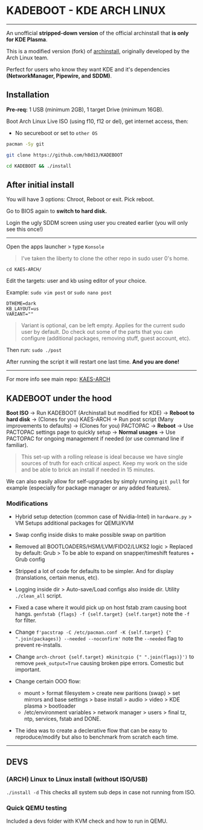 # KADEBOOT - KDE ARCH LINUX

----

An unofficial **stripped-down version** of the official archinstall that **is only for KDE Plasma**.

This is a modified version (fork) of [archinstall](https://github.com/archlinux/archinstall), originally developed by the Arch Linux team.

Perfect for users who know they want KDE and it's dependencies **(NetworkManager, Pipewire, and SDDM)**. 

## Installation

**Pre-req:** 1 USB (minimum 2GB), 1 target Drive (minimum 16GB). 

Boot Arch Linux Live ISO (using f10, f12 or del), get internet access, then:
- No secureboot or set to `other OS`

```bash
pacman -Sy git

git clone https://github.com/h8d13/KADEBOOT

cd KADEBOOT && ./install
```

## After initial install

You will have 3 options: Chroot, Reboot or exit. Pick reboot.

Go to BIOS again to **switch to hard disk.** 

Login the ugly SDDM screen using user you created earlier (you will only see this once!)

---
Open the apps launcher > type `Konsole` 
> I've taken the liberty to clone the other repo in sudo user 0's home. 

```
cd KAES-ARCH/
``` 
Edit the targets: user and kb using editor of your choice.

Example: `sudo vim post` or `sudo nano post`

```
DTHEME=dark
KB_LAYOUT=us
VARIANT=""
```
> Variant is optional, can be left empty. Applies for the current sudo user by default. Do check out some of the parts that you can configure (additional packages, removing stuff, guest account, etc). 

Then run: `sudo ./post`

After running the script it will restart one last time. **And you are done!**

---

For more info see main repo: [KAES-ARCH](https://github.com/h8d13/KAES-ARCH)


## KADEBOOT under the hood

**Boot ISO** → Run KADEBOOT (Archinstall but modified for KDE) → **Reboot to hard disk** → (Clones for you) KAES-ARCH → Run post script (Many improvements to defaults) → (Clones for you) PACTOPAC →  **Reboot** → Use PACTOPAC settings page to quickly setup → **Normal usages** → Use PACTOPAC for ongoing management if needed (or use command line if familiar).

> This set-up with a rolling release is ideal because we have single sources of truth for each critical aspect. Keep my work on the side and be able to brick an install if needed in 15 minutes. 

We can also easily allow for self-upgrades by simply running `git pull` for example (especially for package manager or any added features). 

### Modifications

- Hybrid setup detection (common case of Nvidia-Intel) in `hardware.py` > VM Setups additional packages for QEMU/KVM
- Swap config inside disks to make possible swap on partition
- Removed all BOOTLOADERS/HSM/LVM/FIDO2/LUKS2 logic >  Replaced by default: Grub > To be able to expand on snapper/timeshift features + Grub config
- Stripped a lot of code for defaults to be simpler. And for display (translations, certain menus, etc).
- Logging inside dir > Auto-save/Load configs also inside dir. Utility `./clean_all` script.
- Fixed a case where it would pick up on host fstab zram causing boot hangs. `genfstab {flags} -f {self.target} {self.target}` note the `-f` for filter. 
- Change `f'pacstrap -C /etc/pacman.conf -K {self.target} {" ".join(packages)} --needed --noconfirm'` note the `--needed` flag to prevent re-installs.
- Change `arch-chroot {self.target} mkinitcpio {" ".join(flags)}')` to remove `peek_output=True` causing broken pipe errors. Comestic but important. 

- Change certain OOO flow: 
    - mount > format filesystem > create new paritions (swap) > set mirrors and base settings > base install > audio > video > KDE plasma > bootloader 
    - /etc/environment variables > network manager > users > final tz, ntp, services, fstab and DONE. 

- The idea was to create a declerative flow that can be easy to reproduce/modify but also to benchmark from scratch each time. 

--- 

## DEVS

### (ARCH) Linux to Linux install (without ISO/USB)

``` ./install -d ``` This checks all system sub deps in case not running from ISO.

### Quick QEMU testing

Included a devs folder with KVM check and how to run in QEMU. 

